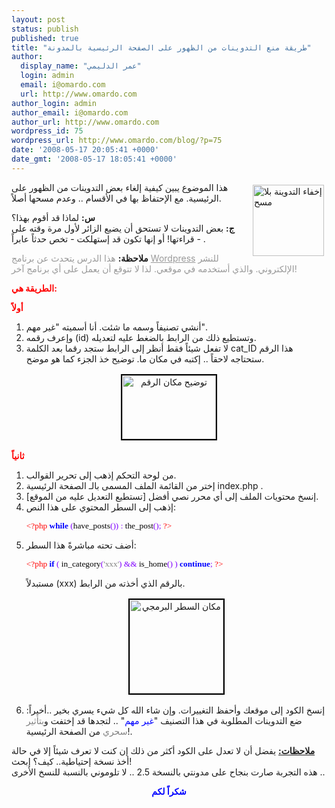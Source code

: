 ```yaml
---
layout: post
status: publish
published: true
title: "طريقة منع التدوينات من الظهور على الصفحة الرئيسية بالمدونة"
author:
  display_name: "عمر الدليمي"
  login: admin
  email: i@omardo.com
  url: http://www.omardo.com
author_login: admin
author_email: i@omardo.com
author_url: http://www.omardo.com
wordpress_id: 75
wordpress_url: http://www.omardo.com/blog/?p=75
date: '2008-05-17 20:05:41 +0000'
date_gmt: '2008-05-17 18:05:41 +0000'
---
```

<p><a href="http://www.omardo.com/blog/archives/75"><img class="alignright size-full wp-image-79" style="float: right; margin: 4px;" title="إخفاء التدوينة بلا مسح" src="http://www.omardo.com/blog/wp-content/uploads/hide-no-delete.png" alt="إخفاء التدوينة بلا مسح" width="114" height="114" /></a>هذا الموضوع يبين كيفية إلغاء بعض التدوينات من الظهور على الرئيسية. مع الإحتفاظ بها في الأقسام .. وعدم مسحها أصلاً.</p>
<p><strong>س:</strong> لماذا قد أقوم بهذا؟<br />
<strong>ج:</strong> بعض التدوينات لا تستحق أن يضيع الزائر لأول مرة وقته على قراءتها! أو إنها تكون قد إستهلكت - تخص حدثاً عابراً - .</p>
<p><strong>ملاحظة:</strong> <span style="color: #999999;">هذا الدرس يتحدث عن برنامج <span style="text-decoration: underline;">Wordpress</span> للنشر الإلكتروني. والذي أستخدمه في موقعي. لذا لا تتوقع أن يعمل على أي برنامج آخر!</span></p>
<p><span style="color: #ff0000;"><strong>الطريقة هي:</strong></span><!--more--></p>
<p><span style="color: #ff0000;"><strong>أولاً</strong></span></p>
<ol>
<li>أنشي تصنيفاً وسمه ما شئت. أنا أسميته "غير مهم".</li>
<li>وإعرف رقمه (id) وتستطيع ذلك من الرابط بالضغط عليه لتعديله.</li>
<li>لا تفعل شيئاً فقط أنظر إلى الرابط ستجد رقما بعد الكلمة cat_ID هذا الرقم ستحتاجه لاحقاً .. إكتبه في مكان ما. توضيح خذ الجزء كما هو موضح.</li>
</ol>
<p style="text-align: center;"><a href="http://www.omardo.com/blog/wp-content/uploads/cat-id-wp.png"><img class="size-thumbnail wp-image-76" style="border: 2px solid black; margin: 2px;" title="توضيح مكان الرقم" src="http://www.omardo.com/blog/wp-content/uploads/cat-id-wp-150x102.png" alt="توضيح مكان الرقم" width="150" height="102" /></a></p>
<p><span style="color: #ff0000;"><strong>ثانياً</strong></span></p>
<ol>
<li>من لوحة التحكم إذهب إلى تحرير القوالب.</li>
<li>إختر من القائمة الملف المسمى بالـ الصفحة الرئيسية index.php .</li>
<li>إنسخ محتويات الملف إلى أي محرر نصي أفضل [تستطيع التعديل عليه من الموقع].</li>
<li>إذهب إلى السطر المحتوي على هذا النص:
<p class="MsoNormal" style="text-align: left; direction: ltr; unicode-bidi: embed;"><span style="font-size: 10pt; font-family: Tahoma; color: red;">&lt;?php</span><span style="font-size: 10pt; font-family: Tahoma; color: black;"> </span><strong><span style="font-size: 10pt; font-family: Tahoma; color: blue;">while</span></strong><span style="font-size: 10pt; font-family: Tahoma; color: black;"> </span><span style="font-size: 10pt; font-family: Tahoma; color: #8000ff;">(</span><span style="font-size: 10pt; font-family: Tahoma; color: black;">have_posts</span><span style="font-size: 10pt; font-family: Tahoma; color: #8000ff;">())</span><span style="font-size: 10pt; font-family: Tahoma; color: black;"> </span><span style="font-size: 10pt; font-family: Tahoma; color: #8000ff;">:</span><span style="font-size: 10pt; font-family: Tahoma; color: black;"> the_post</span><span style="font-size: 10pt; font-family: Tahoma; color: #8000ff;">();</span><span style="font-size: 10pt; font-family: Tahoma; color: black;"> </span><span style="font-size: 10pt; font-family: Tahoma; color: red;">?&gt;</span></p>
<p><span dir="ltr"> </span></li>
<li> أضف تحته مباشرةً هذا السطر:
<p class="MsoNormal" dir="ltr"><span style="font-size: 10pt; font-family: Tahoma; color: red;">&lt;?</span><span style="font-size: 10pt; font-family: Tahoma; color: red;">php</span><span style="font-size: 10pt; font-family: Tahoma; color: black;"> </span><strong><span style="font-size: 10pt; font-family: Tahoma; color: blue;">if</span></strong><span style="font-size: 10pt; font-family: Tahoma; color: black;"> </span><span style="font-size: 10pt; font-family: Tahoma; color: #8000ff;">(</span><span style="font-size: 10pt; font-family: Tahoma; color: black;"> in_category</span><span style="font-size: 10pt; font-family: Tahoma; color: #8000ff;">(</span><span style="font-size: 10pt; font-family: Tahoma; color: gray;">'xxx'</span><span style="font-size: 10pt; font-family: Tahoma; color: #8000ff;">)</span><span style="font-size: 10pt; font-family: Tahoma; color: black;"> </span><span style="font-size: 10pt; font-family: Tahoma; color: #8000ff;">&amp;&amp;</span><span style="font-size: 10pt; font-family: Tahoma; color: black;"> is_home</span><span style="font-size: 10pt; font-family: Tahoma; color: #8000ff;">()</span><span style="font-size: 10pt; font-family: Tahoma; color: black;"> </span><span style="font-size: 10pt; font-family: Tahoma; color: #8000ff;">)</span><span style="font-size: 10pt; font-family: Tahoma; color: black;"> </span><strong><span style="font-size: 10pt; font-family: Tahoma; color: blue;">continue</span></strong><span style="font-size: 10pt; font-family: Tahoma; color: #8000ff;">;</span><span style="font-size: 10pt; font-family: Tahoma; color: black;"> </span><span style="font-size: 10pt; font-family: Tahoma; color: red;">?&gt;</span></p>
<p>مستبدلاً (xxx) بالرقم الذي أخذته من الرابط.</p>
<p style="text-align: center;"><a href="http://www.omardo.com/blog/wp-content/uploads/code-php-arwp.png"><img class="size-thumbnail wp-image-77" style="border: 2px solid black; margin: 2px;" title="مكان السطر البرمجي" src="http://www.omardo.com/blog/wp-content/uploads/code-php-arwp-150x150.png" alt="مكان السطر البرمجي" width="150" height="150" /></a></p>
</li>
<li> إنسخ الكود إلى موقعك وأحفظ التغييرات. وإن شاء الله كل شيء يسري بخير  ..أخيراً: ضع التدوينات المطلوبة في هذا التصنيف "<span style="color: #0000ff;">غير مهم</span>" .. لتجدها قد إختفت و<span style="color: #808080;">بتأثير سحري</span> من الصفحة الرئيسية!.</li>
</ol>
<p><strong><span style="text-decoration: underline;">ملاحظات:</span></strong> يفضل أن لا تعدل على الكود أكثر من ذلك إن كنت لا تعرف شيئاً إلا في حالة أخذ نسخة إحتياطية.. كيف؟ إبحث!<br />
هذه التجربة صارت بنجاح على مدونتي بالنسخة 2.5 .. لا تلوموني بالنسبة للنسخ الأخرى ..</p>
<p style="text-align:center"><span style="color: #0000ff;"><strong>شكراً لكم</strong></span></p>
